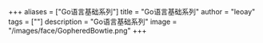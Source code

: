 +++
aliases = ["Go语言基础系列"]
title = "Go语言基础系列"
author = "leoay"
tags = [""]
description = "Go语言基础系列"
image = "/images/face/GopheredBowtie.png"
+++

